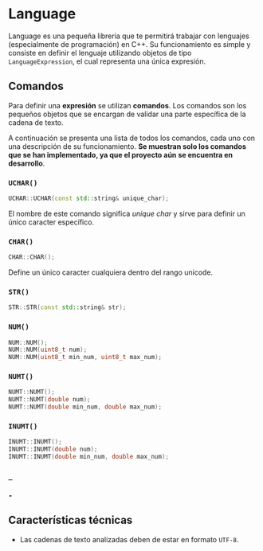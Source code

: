 # Language

Language es una pequeña librería que te permitirá trabajar con lenguajes (especialmente de programación) en C++. Su funcionamiento es simple y consiste en definir el lenguaje utilizando objetos de tipo `LanguageExpression`, el cual representa una única expresión.

## Comandos

Para definir una **expresión** se utilizan **comandos**. Los comandos son los pequeños objetos que se encargan de validar una parte específica de la cadena de texto.

A continuación se presenta una lista de todos los comandos, cada uno con una descripción de su funcionamiento. **Se muestran solo los comandos que se han implementado, ya que el proyecto aún se encuentra en desarrollo**.

### `UCHAR()`

```cpp
UCHAR::UCHAR(const std::string& unique_char);
```

El nombre de este comando significa *unique char* y sirve para definir un único caracter específico.

### `CHAR()`

```cpp
CHAR::CHAR();
```

Define un único caracter cualquiera dentro del rango unicode.

### `STR()`

```cpp
STR::STR(const std::string& str);
```

### `NUM()`

```cpp
NUM::NUM();
NUM::NUM(uint8_t num);
NUM::NUM(uint8_t min_num, uint8_t max_num);
```

### `NUMT()`

```cpp
NUMT::NUMT();
NUMT::NUMT(double num);
NUMT::NUMT(double min_num, double max_num);
```

### `INUMT()`

```cpp
INUMT::INUMT();
INUMT::INUMT(double num);
INUMT::INUMT(double min_num, double max_num);
```

### `_`

### `-`

## Características técnicas

* Las cadenas de texto analizadas deben de estar en formato `UTF-8`.